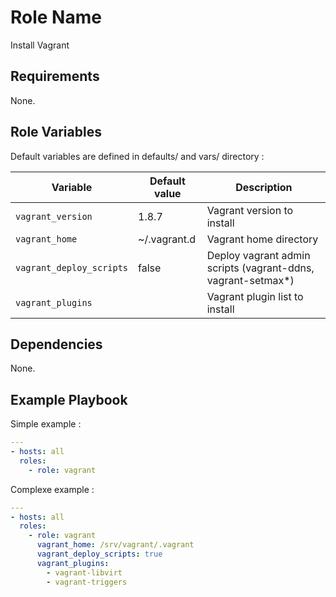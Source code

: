 Role Name
=========

Install Vagrant

Requirements
------------

None.

Role Variables
--------------

Default variables are defined in defaults/ and vars/ directory :

| Variable | Default value | Description |
| -------- | ------------- | ----------- |
| `vagrant_version` | 1.8.7  | Vagrant version to install  |
| `vagrant_home` | ~/.vagrant.d | Vagrant home directory |
| `vagrant_deploy_scripts` | false | Deploy vagrant admin scripts (vagrant-ddns, vagrant-setmax*) |
| `vagrant_plugins` |  | Vagrant plugin list to install |


Dependencies
------------

None.

Example Playbook
----------------

Simple example :

```YAML
---
- hosts: all
  roles:
    - role: vagrant
```


Complexe example :

```YAML
---
- hosts: all
  roles:
    - role: vagrant
      vagrant_home: /srv/vagrant/.vagrant
      vagrant_deploy_scripts: true
      vagrant_plugins:
        - vagrant-libvirt
        - vagrant-triggers
```
